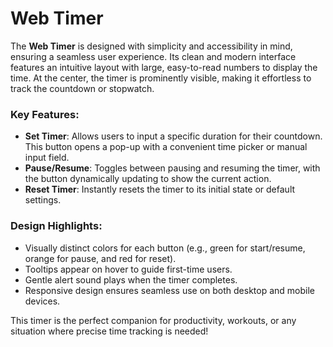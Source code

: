 # Web Timer

The **Web Timer** is designed with simplicity and accessibility in mind, ensuring a seamless user experience. Its clean and modern interface features an intuitive layout with large, easy-to-read numbers to display the time. At the center, the timer is prominently visible, making it effortless to track the countdown or stopwatch.

### Key Features:
- **Set Timer**: Allows users to input a specific duration for their countdown. This button opens a pop-up with a convenient time picker or manual input field.
- **Pause/Resume**: Toggles between pausing and resuming the timer, with the button dynamically updating to show the current action.
- **Reset Timer**: Instantly resets the timer to its initial state or default settings.

### Design Highlights:
- Visually distinct colors for each button (e.g., green for start/resume, orange for pause, and red for reset).
- Tooltips appear on hover to guide first-time users.
- Gentle alert sound plays when the timer completes.
- Responsive design ensures seamless use on both desktop and mobile devices.

This timer is the perfect companion for productivity, workouts, or any situation where precise time tracking is needed!
